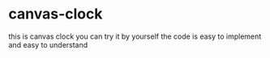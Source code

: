 # canvas-clock
this is canvas clock
you can try it by yourself the code is easy to implement and easy to understand
